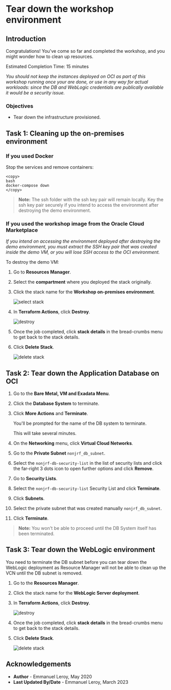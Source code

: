 # Tear down the workshop environment

## Introduction

Congratulations! You've come so far and completed the workshop, and you might wonder how to clean up resources.

Estimated Completion Time: 15 minutes

*You should not keep the instances deployed on OCI as part of this workshop running once your are done, or use in any way for actual workloads: since the DB and WebLogic credentials are publically available it would be a security issue.*

### Objectives

- Tear down the infrastructure provisioned.

## Task 1: Cleaning up the on-premises environment

### If you used Docker

Stop the services and remove containers:

```
<copy>
bash
docker-compose down
</copy>
```

> **Note:** The ssh folder with the ssh key pair will remain locally. Key the ssh key pair securely if you intend to access the environment after destroying the demo environment.

### If you used the workshop image from the Oracle Cloud Marketplace

*If you intend on accessing the environment deployed after destroying the demo environment, you must extract the SSH key pair that was created inside the demo VM, or you will lose SSH access to the OCI environment.*

To destroy the demo VM:

1. Go to **Resources Manager**.

2. Select the **compartment** where you deployed the stack originally.

3. Click the stack name for the **Workshop on-premises environment**.

   ![select stack](./images/stack.png " ")

4. In **Terraform Actions**, click **Destroy**.

   ![destroy](./images/tf-destroy.png " ")

5. Once the job completed, click **stack details** in the bread-crumbs menu to get back to the stack details.

6. Click **Delete Stack**.

   ![delete stack](./images/delete-stack.png " ")

## Task 2: Tear down the Application Database on OCI

1. Go to the **Bare Metal, VM and Exadata Menu**.

2. Click the **Database System** to terminate.

3. Click **More Actions** and **Terminate**.

    You'll be prompted for the name of the DB system to terminate.

    This will take several minutes.

4. On the **Networking** menu, click **Virtual Cloud Networks**.

5. Go to the **Private Subnet** `nonjrf_db_subnet`.

6. Select the `nonjrf-db-security-list` in the list of security lists and click the far-right 3 dots icon to open further options and click **Remove**.

7. Go to **Security Lists**.

8. Select the `nonjrf-db-security-list` Security List and click **Terminate**.

9. Click **Subnets**.

10. Select the private subnet that was created manually `nonjrf_db_subnet`.

11. Click **Terminate**.

> **Note:** You won't be able to proceed until the DB System itself has been terminated.

## Task 3: Tear down the WebLogic environment

You need to terminate the DB subnet before you can tear down the WebLogic deployment as Resource Manager will not be able to clean up the VCN until the DB subnet is removed.

1. Go to the **Resources Manager**.

2. Click the stack name for the **WebLogic Server deployment**.

3. In **Terraform Actions**, click **Destroy**.

   ![destroy](./images/tf-destroy.png " ")

4. Once the job completed, click **stack details** in the bread-crumbs menu to get back to the stack details.

5. Click **Delete Stack**.

   ![delete stack](./images/delete-stack.png " ")

## Acknowledgements

 - **Author** - Emmanuel Leroy, May 2020
 - **Last Updated By/Date** - Emmanuel Leroy, March 2023
